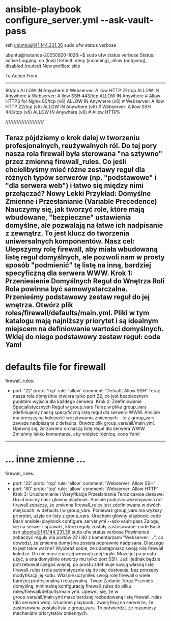 
# ansible-playbook configure_server.yml --ask-vault-pass

ssh ubuntu@141.144.231.36
sudo ufw status verbose


ubuntu@instance-20250920-1026:~$ sudo ufw status verbose
Status: active
Logging: on (low)
Default: deny (incoming), allow (outgoing), disabled (routed)
New profiles: skip

To                         Action      From
--                         ------      ----
80/tcp                     ALLOW IN    Anywhere                   # Webserver: A                                                                                                             llow HTTP
22/tcp                     ALLOW IN    Anywhere                   # Webserver: A                                                                                                             llow SSH
443/tcp                    ALLOW IN    Anywhere                   # Allow HTTPS                                                                                                              for Nginx
80/tcp (v6)                ALLOW IN    Anywhere (v6)              # Webserver: A                                                                                                             llow HTTP
22/tcp (v6)                ALLOW IN    Anywhere (v6)              # Webserver: A                                                                                                             llow SSH
443/tcp (v6)               ALLOW IN    Anywhere (v6)              # Allow HTTPS



////////////////////////


Teraz pójdziemy o krok dalej w tworzeniu profesjonalnych, reużywalnych ról. Do tej pory nasza rola firewall była sterowana "na sztywno" przez zmienną firewall_rules. Co jeśli chcielibyśmy mieć różne zestawy reguł dla różnych typów serwerów (np. "podstawowe" i "dla serwera web") i łatwo się między nimi przełączać?
Nowy Lekki Przykład: Domyślne Zmienne i Przesłanianie (Variable Precedence)
Nauczymy się, jak tworzyć role, które mają wbudowane, "bezpieczne" ustawienia domyślne, ale pozwalają na łatwe ich nadpisanie z zewnątrz. To jest klucz do tworzenia uniwersalnych komponentów.
Nasz cel: Ulepszymy rolę firewall, aby miała wbudowaną listę reguł domyślnych, ale pozwoli nam w prosty sposób "podmienić" tę listę na inną, bardziej specyficzną dla serwera WWW.
Krok 1: Przeniesienie Domyślnych Reguł do Wnętrza Roli
Rola powinna być samowystarczalna. Przenieśmy podstawowy zestaw reguł do jej wnętrza.
Otwórz plik roles/firewall/defaults/main.yml. Pliki w tym katalogu mają najniższy priorytet i są idealnym miejscem na definiowanie wartości domyślnych.
Wklej do niego podstawowy zestaw reguł:
code
Yaml
---
# defaults file for firewall
firewall_rules:
- port: '22'
  proto: 'tcp'
  rule: 'allow'
  comment: 'Default: Allow SSH'
  Teraz nasza rola domyślnie otwiera tylko port 22, co jest bezpiecznym punktem wyjścia dla każdego serwera.
  Krok 2: Zdefiniowanie Specjalistycznych Reguł w group_vars
  Teraz w pliku group_vars zdefiniujemy naszą specyficzną listę reguł dla serwera WWW. Ansible ma precyzyjną kolejność wczytywania zmiennych – te z group_vars zawsze nadpiszą te z defaults.
  Otwórz plik group_vars/all/main.yml.
  Upewnij się, że zawiera on naszą listę reguł dla serwera WWW. Zmieńmy lekko komentarze, aby widzieć różnicę.
  code
  Yaml
---
# ... inne zmienne ...

firewall_rules:
- port: '22'
  proto: 'tcp'
  rule: 'allow'
  comment: 'Webserver: Allow SSH'
- port: '80'
  proto: 'tcp'
  rule: 'allow'
  comment: 'Webserver: Allow HTTP'
  Krok 3: Uruchomienie i Weryfikacja Przesłaniania
  Teraz самое ciekawe. Uruchomimy nasz główny playbook. Ansible podczas wykonywania roli firewall zobaczy, że zmienna firewall_rules jest zdefiniowana w dwóch miejscach: w defaults i w group_vars. Ponieważ group_vars ma wyższy priorytet, użyje on listy z group_vars.
  Uruchom główny playbook:
  code
  Bash
  ansible-playbook configure_server.yml --ask-vault-pass
  Zaloguj się na serwer i sprawdź, które reguły zostały zastosowane:
  code
  Bash
  ssh ubuntu@141.144.231.36
  sudo ufw status verbose
  Powinieneś zobaczyć reguły dla portów 22 i 80 z komentarzami "Webserver: ...", co dowodzi, że zmienna domyślna została poprawnie nadpisana.
  Dlaczego to jest takie ważne?
  Wyobraź sobie, że udostępniasz swoją rolę firewall koledze. On nie musi znać jej wewnętrznej logiki. Może jej po prostu użyć, a ona domyślnie otworzy mu tylko port SSH. Jeśli jednak będzie potrzebował czegoś więcej, po prostu zdefiniuje swoją własną listę firewall_rules i rola automatycznie się do niej dostosuje, bez potrzeby modyfikacji jej kodu.
  Właśnie uczyniłeś swoją rolę firewall o wiele bardziej profesjonalną i reużywalną.
  Twoje Zadanie Teraz
  Przenieś domyślną, minimalną konfigurację firewall_rules do pliku roles/firewall/defaults/main.yml.
  Upewnij się, że w group_vars/all/main.yml masz bardziej rozbudowaną listę firewall_rules (dla serwera web).
  Uruchom playbook i zweryfikuj na serwerze, że zastosowana została lista z group_vars. To potwierdzi, że rozumiesz mechanizm priorytetów zmiennych.